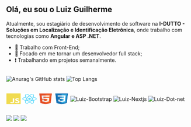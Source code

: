 <!---
ReisLuizito/ReisLuizito is a ✨ special ✨ repository because its `README.md` (this file) appears on your GitHub profile.
You can click the Preview link to take a look at your changes.
--->

## Olá, eu sou o Luiz Guilherme
Atualmente, sou estagiário de desenvolvimento de software na **I-DUTTO - Soluções em Localização e Identificação Eletrônica**, onde trabalho com tecnologias como **Angular e ASP .NET**.

- 🔭 Trabalho com Front-End;
- 🌱 Focado em me tornar um desenvolvedor full stack;
- ❗ Trabalhando em projetos semanalmente.

##

![Anurag's GitHub stats](https://github-readme-stats.vercel.app/api?username=ReisLuizito&show_icons=true&theme=radical)
![Top Langs](https://github-readme-stats.vercel.app/api/top-langs/?username=ReisLuizito&layout=compact&theme=radical)

<div style="display: inline_block"><br>
  <img align="center" alt="Luiz-Js" height="30" width="40" src="https://raw.githubusercontent.com/devicons/devicon/master/icons/javascript/javascript-plain.svg">
  <img align="center" alt="Luiz-React" height="30" width="40" src="https://raw.githubusercontent.com/devicons/devicon/master/icons/react/react-original.svg">
  <img align="center" alt="Luiz-HTML" height="30" width="40" src="https://raw.githubusercontent.com/devicons/devicon/master/icons/html5/html5-original.svg">
  <img align="center" alt="Luiz-CSS" height="30" width="40" src="https://raw.githubusercontent.com/devicons/devicon/master/icons/css3/css3-original.svg">
  <img align="center" alt="Luiz-Bootstrap" height="40" width="40" src="https://cdn.jsdelivr.net/gh/devicons/devicon/icons/bootstrap/bootstrap-original.svg" />
  <img align="center" alt="Luiz-Nextjs" height="40" width="40" src="https://cdn.jsdelivr.net/gh/devicons/devicon/icons/nextjs/nextjs-original.svg" />
  <img align="center" alt="Luiz-Dot-net" height="40" width="40" src="https://cdn.jsdelivr.net/gh/devicons/devicon/icons/dot-net/dot-net-original.svg" />

</div>

##
 
<div> 
  <a href="https://instagram.com/luiz_gr" target="_blank"><img src="https://img.shields.io/badge/-Instagram-%23E4405F?style=for-the-badge&logo=instagram&logoColor=white" target="_blank"></a> 
  <a href = "mailto:luixguilherm3@gmail.com"><img src="https://img.shields.io/badge/-Gmail-%23333?style=for-the-badge&logo=gmail&logoColor=white" target="_blank"></a>
  <a href="https://www.linkedin.com/in/luiz-guilherme-reis-da-silva/" target="_blank"><img src="https://img.shields.io/badge/-LinkedIn-%230077B5?style=for-the-badge&logo=linkedin&logoColor=white" target="_blank"></a>
  
</div>
